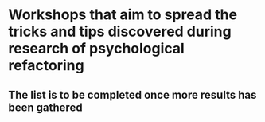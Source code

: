 # Workshops that aim to spread the tricks and tips discovered during research of psychological refactoring

## The list is to be completed once more results has been gathered
